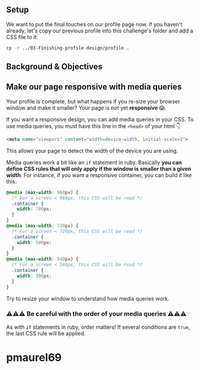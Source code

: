 ## Setup

We want to put the final touches on our profile page now. If you haven't already, let's copy our previous profile into this challenge's folder and add a CSS file to it:

```bash
cp -r ../03-Finishing-profile-design/profile .
```

## Background & Objectives

## Make our page responsive with media queries

Your profile is complete, but what happens if you re-size your browser window and make it smaller? Your page is not yet **responsive** 😱.

If you want a responsive design, you can add media queries in your CSS. To use media queries, you must have this line in the `<head>` of your html 👇

```html
<meta name="viewport" content="width=device-width, initial-scale=1">
```

 This allows your page to detect the width of the device you are using.

 Media queries work a bit like an `if` statement in ruby. Basically **you can define CSS rules that will only apply if the window is smaller than a given width**. For instance, if you want a responsive container, you can build it like this:


```css
@media (max-width: 960px) {
  /* For a screen < 960px, this CSS will be read */
  .container {
    width: 700px;
  }
}
@media (max-width: 720px) {
  /* For a screen < 720px, this CSS will be read */
  .container {
    width: 500px;
  }
}
@media (max-width: 540px) {
  /* For a screen < 540px, this CSS will be read */
  .container {
    width: 300px;
  }
}
```

Try to resize your window to understand how media queries work.

### ⚠️⚠️⚠️ Be careful with the order of your media queries ⚠️⚠️⚠️

As with `if` statements in ruby, order matters! If several conditions are `true`, the last CSS rule will be applied.
# pmaurel69
